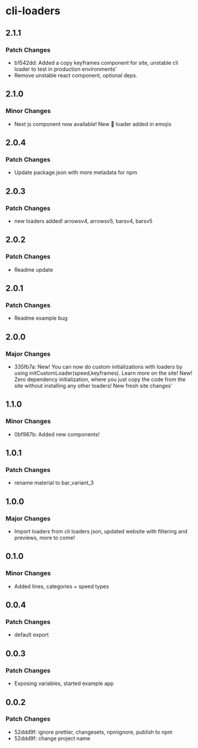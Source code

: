 # cli-loaders

## 2.1.1

### Patch Changes

- b1542dd: Added a copy keyframes component for site, unstable cli loader to test in production environments'
- Remove unstable react component, optional deps.

## 2.1.0

### Minor Changes

- Next js component now available! New 🚚 loader added in emojis

## 2.0.4

### Patch Changes

- Update package.json with more metadata for npm

## 2.0.3

### Patch Changes

- new loaders added! arrowsv4, arrowsv5, barsv4, barsv5

## 2.0.2

### Patch Changes

- Readme update

## 2.0.1

### Patch Changes

- Readme example bug

## 2.0.0

### Major Changes

- 335fb7a: New! You can now do custom initializations with loaders by using initCustomLoader(speed,keyframes). Learn more on the site! New! Zero dependency initialization, where you just copy the code from the site without installing any other loaders! New fresh site changes'

## 1.1.0

### Minor Changes

- 0bf987b: Added new components!

## 1.0.1

### Patch Changes

- rename material to bar_variant_3

## 1.0.0

### Major Changes

- Import loaders from cli loaders json, updated website with filtering and previews, more to come!

## 0.1.0

### Minor Changes

- Added lines, categories + speed types

## 0.0.4

### Patch Changes

- default export

## 0.0.3

### Patch Changes

- Exposing variables, started example app

## 0.0.2

### Patch Changes

- 52ddd9f: ignore prettier, changesets, npmignore, publish to npm
- 52ddd9f: change project name

